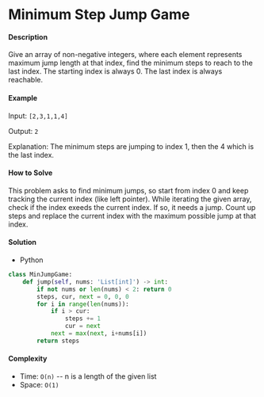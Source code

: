 # Minimum Step Jump Game

#### Description

Give an array of non-negative integers, where each element represents maximum jump length at that index, find the minimum steps to reach to the last index. The starting index is always 0. The last index is always reachable.

#### Example
Input: `[2,3,1,1,4]`

Output: `2`

Explanation: The minimum steps are jumping to index 1, then the 4 which is the last index.

#### How to Solve

This problem asks to find minimum jumps, so start from index 0 and keep tracking the current index (like left pointer). While iterating the given array, check if the index exeeds the current index. If so, it needs a jump. Count up steps and replace the current index with the maximum possible jump at that index.

#### Solution

- Python

```python
class MinJumpGame:
    def jump(self, nums: 'List[int]') -> int:
        if not nums or len(nums) < 2: return 0
        steps, cur, next = 0, 0, 0
        for i in range(len(nums)):
            if i > cur:
                steps += 1
                cur = next
            next = max(next, i+nums[i])
        return steps
```

#### Complexity
- Time: `O(n)` -- n is a length of the given list
- Space: `O(1)`
